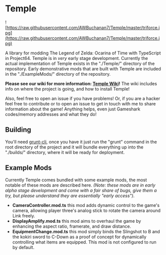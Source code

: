 # Temple

![https://raw.githubusercontent.com/AWBuchanan7/Temple/master/triforce.jpg](https://raw.githubusercontent.com/AWBuchanan7/Temple/master/triforce.jpg)

A library for modding The Legend of Zelda: Ocarina of Time with TypeScript in Project64. Temple is in _very_ early stage development. Currently the actual implementation of Temple exists in the "./Temple/" directory of the repository. Early demonstrative mods that are built with Temple are included in the "./ExampleMods/" directory of the repository.

__Please see our wiki for more information: [Temple Wiki](https://github.com/AWBuchanan7/Temple/wiki)!__ The wiki includes info on where the project is going, and how to install Temple!

Also, feel free to open an issue if you have problems! Or, if you are a hacker feel free to contribute or to open an issue to get in touch with me to share information about the game! Anything helps, even just Gameshark codes/memory addresses and what they do!

## Building
You'll need [grunt-cli](https://github.com/gruntjs/grunt-cli), once you have it just run the "grunt" command in the root directory of the project and it will bundle everything up into the "./builds/" directory, where it will be ready for deployment.

## Example Mods
Currently Temple comes bundled with some example mods, the most notable of these mods are described here. _(Note: these mods are in early alpha stage development and come with a fair share of bugs, give them a try, but please understand they are essentially "early access")._

 * __CameraController.mod.ts__ this mod adds dynamic control to the game's camera, allowing player three's analog stick to rotate the camera around Link freely.
 * __DisplayAmplify.mod.ts__ this mod aims to overhaul the game by enhancing the aspect ratio, framerate, and draw distance.
 * __EquipmentChange.mod.ts__ this mod simply binds the Slingshot to B and the kokiri sword to C-Down as a proof of concept for dynamically controlling what items are equipped. This mod is not configured to run by default. 
